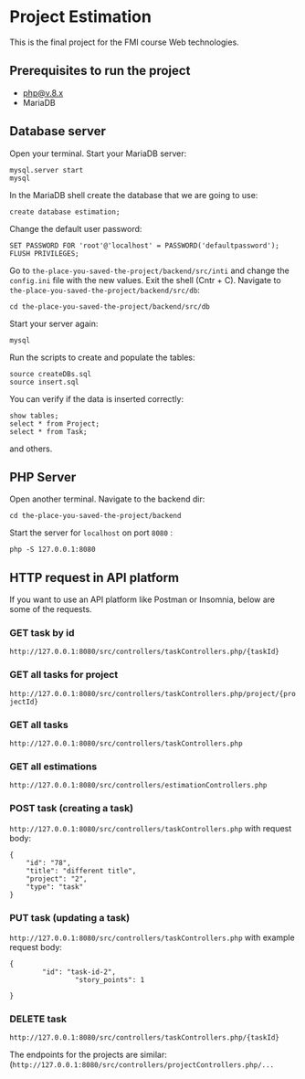 # Project Estimation

This is the final project for the FMI course Web technologies.

## Prerequisites to run the project

 - php@v.8.x
 - MariaDB

## Database server

Open your terminal.
Start your MariaDB server:

    mysql.server start
    mysql

   In the MariaDB shell create the database that we are going to use:

    create database estimation;

   Change the default user password:

    SET PASSWORD FOR 'root'@'localhost' = PASSWORD('defaultpassword');
    FLUSH PRIVILEGES;

Go to `the-place-you-saved-the-project/backend/src/inti` and change the `config.ini` file with the new values.
Exit the shell (Cntr + C).
Navigate to `the-place-you-saved-the-project/backend/src/db`:

    cd the-place-you-saved-the-project/backend/src/db

Start your server again:

    mysql

Run the scripts to create and populate the tables:

    source createDBs.sql
    source insert.sql

You can verify if the data is inserted correctly:

    show tables;
    select * from Project;
    select * from Task;
and others.


## PHP Server

Open another terminal.
Navigate to the backend dir:

    cd the-place-you-saved-the-project/backend

Start the server for `localhost` on port `8080` :

    php -S 127.0.0.1:8080

## HTTP request in API platform

If you want to use an API platform like Postman or Insomnia, below are some of the requests.
### GET task by id
`http://127.0.0.1:8080/src/controllers/taskControllers.php/{taskId}`
### GET all tasks for project
`http://127.0.0.1:8080/src/controllers/taskControllers.php/project/{projectId}`
### GET all tasks
`http://127.0.0.1:8080/src/controllers/taskControllers.php`
### GET all estimations
`http://127.0.0.1:8080/src/controllers/estimationControllers.php`
### POST task (creating a task)
`http://127.0.0.1:8080/src/controllers/taskControllers.php` with request body:

    {
        "id": "78",
        "title": "different title",
        "project": "2",
        "type": "task"
    }

### PUT task (updating a task)
`http://127.0.0.1:8080/src/controllers/taskControllers.php` with example request body:

    {
            "id": "task-id-2",
    				"story_points": 1
    
    }

### DELETE task
`http://127.0.0.1:8080/src/controllers/taskControllers.php/{taskId}`

The endpoints for the projects are similar:
(`http://127.0.0.1:8080/src/controllers/projectControllers.php/...`

